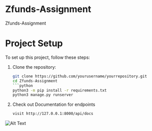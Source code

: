 # Zfunds-Assignment
Zfunds-Assignment
# Project Setup

To set up this project, follow these steps:

1. Clone the repository:
   ```bash
   git clone https://github.com/yourusername/yourrepository.git
   cd Zfunds-Assignment
   ```python
   python3 -m pip install -r requirements.txt
   python3 manage.py runserver

2. Check out Documentation for endpoints
   ```bash
   visit http://127.0.0.1:8000/api/docs
![Alt Text]((https://github.com/SumitMahar/Zfunds-Assignment/blob/master/Screenshot%202023-09-28%20at%2010.45.17%20AM.png)https://github.com/SumitMahar/Zfunds-Assignment/blob/master/Screenshot%202023-09-28%20at%2010.45.17%20AM.png)

